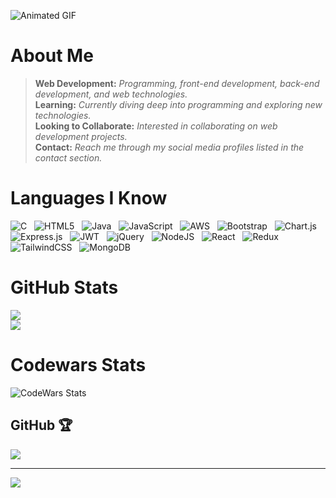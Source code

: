 ![Animated GIF](https://media4.giphy.com/media/v1.Y2lkPTc5MGI3NjExZDAyaDIyM2piaG9mNWJ5Y2prMWtqb2ExNzNwMmZ6YmNlZDh6dWZxcyZlcD12MV9pbnRlcm5hbF9naWZfYnlfaWQmY3Q9Zw/qgQUggAC3Pfv687qPC/giphy.gif)

# About Me
> **Web Development:**  *Programming, front-end development, back-end development, and web technologies.*  
> **Learning:**  *Currently diving deep into programming and exploring new technologies.*  
> **Looking to Collaborate:** *Interested in collaborating on web development projects.*  
> **Contact:**  *Reach me through my social media profiles listed in the contact section.*


# Languages I Know
![C](https://img.shields.io/badge/c-%2300599C.svg?style=flat-square&logo=c&logoColor=white&labelColor=black&color=green&label=C&logoWidth=20&logoColor=white&logoWidth=20&labelWidth=20)&nbsp;&nbsp;
![HTML5](https://img.shields.io/badge/html5-%23E34F26.svg?style=flat-square&logo=html5&logoColor=white&labelColor=black&color=orange&label=HTML5&logoWidth=20&logoColor=white&logoWidth=20&labelWidth=40)&nbsp;&nbsp;
![Java](https://img.shields.io/badge/java-%23ED8B00.svg?style=flat-square&logo=openjdk&logoColor=white&labelColor=black&color=red&label=Java&logoWidth=20&logoColor=white&logoWidth=20&labelWidth=35)&nbsp;&nbsp;
![JavaScript](https://img.shields.io/badge/javascript-%23323330.svg?style=flat-square&logo=javascript&logoColor=%23F7DF1E&labelColor=black&color=yellow&label=JavaScript&logoWidth=20&logoColor=white&logoWidth=20&labelWidth=85)&nbsp;&nbsp;
![AWS](https://img.shields.io/badge/AWS-%23FF9900.svg?style=flat-square&logo=amazon-aws&logoColor=white&labelColor=black&color=yellow&label=AWS&logoWidth=20&logoColor=white&logoWidth=20&labelWidth=40)&nbsp;&nbsp;
![Bootstrap](https://img.shields.io/badge/bootstrap-%238511FA.svg?style=flat-square&logo=bootstrap&logoColor=white&labelColor=black&color=purple&label=Bootstrap&logoWidth=20&logoColor=white&logoWidth=20&labelWidth=75)&nbsp;&nbsp;
![Chart.js](https://img.shields.io/badge/chart.js-F5788D.svg?style=flat-square&logo=chart.js&logoColor=white&labelColor=black&color=pink&label=Chart.js&logoWidth=20&logoColor=white&logoWidth=20&labelWidth=65)&nbsp;&nbsp;
![Express.js](https://img.shields.io/badge/express.js-%23404d59.svg?style=flat-square&logo=express&logoColor=%2361DAFB&labelColor=black&color=blue&label=Express.js&logoWidth=20&logoColor=white&logoWidth=20&labelWidth=95)&nbsp;&nbsp;
![JWT](https://img.shields.io/badge/JWT-black?style=flat-square&logo=JSON%20web%20tokens&labelColor=black&color=green&label=JWT&logoWidth=20&logoColor=white&logoWidth=20&labelWidth=30)&nbsp;&nbsp;
![jQuery](https://img.shields.io/badge/jquery-%230769AD.svg?style=flat-square&logo=jquery&logoColor=white&labelColor=black&color=blue&label=jQuery&logoWidth=20&logoColor=white&logoWidth=20&labelWidth=50)&nbsp;&nbsp;
![NodeJS](https://img.shields.io/badge/node.js-6DA55F?style=flat-square&logo=node.js&logoColor=white&labelColor=black&color=green&label=Node.js&logoWidth=20&logoColor=white&logoWidth=20&labelWidth=65)&nbsp;&nbsp;
![React](https://img.shields.io/badge/react-%2320232a.svg?style=flat-square&logo=react&logoColor=%2361DAFB&labelColor=black&color=blue&label=React&logoWidth=20&logoColor=white&logoWidth=20&labelWidth=50)&nbsp;&nbsp;
![Redux](https://img.shields.io/badge/redux-%23593d88.svg?style=flat-square&logo=redux&logoColor=white&labelColor=black&color=purple&label=Redux&logoWidth=20&logoColor=white&logoWidth=20&labelWidth=45)&nbsp;&nbsp;
![TailwindCSS](https://img.shields.io/badge/tailwindcss-%2338B2AC.svg?style=flat-square&logo=tailwind-css&logoColor=white&labelColor=black&color=blue&label=TailwindCSS&logoWidth=20&logoColor=white&logoWidth=20&labelWidth=95)&nbsp;&nbsp;
![MongoDB](https://img.shields.io/badge/MongoDB-%234ea94b.svg?style=flat-square&logo=mongodb&logoColor=white&labelColor=black&color=green&label=MongoDB&logoWidth=20&logoColor=white&logoWidth=20&labelWidth=75)


# GitHub Stats
![](https://github-readme-streak-stats.herokuapp.com/?user=SUBHIN-TM&theme=dark&hide_border=false)<br/>
![](https://github-readme-stats.vercel.app/api/top-langs/?username=SUBHIN-TM&theme=dark&hide_border=false&include_all_commits=false&count_private=true&layout=compact)

# Codewars Stats
![CodeWars Stats](https://www.codewars.com/users/SUBHIN-TM/badges/large)


##  GitHub 🏆
![](https://github-profile-trophy.vercel.app/?username=SUBHIN-TM&theme=monokai&no-frame=false&no-bg=true&margin-w=4)

---
[![](https://visitcount.itsvg.in/api?id=SUBHIN-TM&icon=1&color=3)](https://visitcount.itsvg.in)

<!-- Proudly created with GPRM ( https://gprm.itsvg.in ) -->
